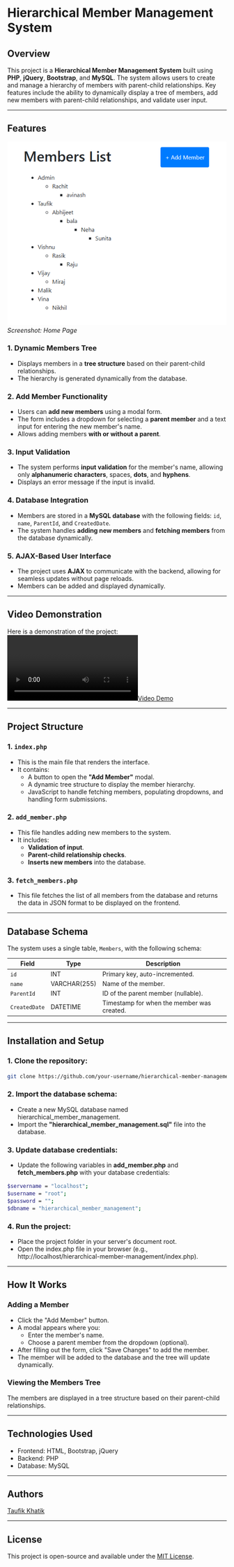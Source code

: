 
# Hierarchical Member Management System

## Overview
This project is a **Hierarchical Member Management System** built using **PHP**, **jQuery**, **Bootstrap**, and **MySQL**. The system allows users to create and manage a hierarchy of members with parent-child relationships. Key features include the ability to dynamically display a tree of members, add new members with parent-child relationships, and validate user input.

---

## Features

![Home Page](https://github.com/taufik-khatik/hierarchical_member_management/blob/main/home-page-screenshot.png)
*Screenshot: Home Page*

### 1. **Dynamic Members Tree**
   - Displays members in a **tree structure** based on their parent-child relationships.
   - The hierarchy is generated dynamically from the database.

### 2. **Add Member Functionality**
   - Users can **add new members** using a modal form.
   - The form includes a dropdown for selecting a **parent member** and a text input for entering the new member's name.
   - Allows adding members **with or without a parent**.

### 3. **Input Validation**
   - The system performs **input validation** for the member's name, allowing only **alphanumeric characters**, spaces, **dots**, and **hyphens**.
   - Displays an error message if the input is invalid.

### 4. **Database Integration**
   - Members are stored in a **MySQL database** with the following fields: `id`, `name`, `ParentId`, and `CreatedDate`.
   - The system handles **adding new members** and **fetching members** from the database dynamically.

### 5. **AJAX-Based User Interface**
   - The project uses **AJAX** to communicate with the backend, allowing for seamless updates without page reloads.
   - Members can be added and displayed dynamically.

---

## Video Demonstration

Here is a demonstration of the project:
[![Video Demo](https://github.com/taufik-khatik/hierarchical_member_management/blob/main/video-demo.webm)](https://github.com/taufik-khatik/hierarchical_member_management/blob/main/video-demo.webm)

---

## Project Structure

### 1. **`index.php`**
   - This is the main file that renders the interface.
   - It contains:
     - A button to open the **"Add Member"** modal.
     - A dynamic tree structure to display the member hierarchy.
     - JavaScript to handle fetching members, populating dropdowns, and handling form submissions.

### 2. **`add_member.php`**
   - This file handles adding new members to the system.
   - It includes:
     - **Validation of input**.
     - **Parent-child relationship checks**.
     - **Inserts new members** into the database.

### 3. **`fetch_members.php`**
   - This file fetches the list of all members from the database and returns the data in JSON format to be displayed on the frontend.

---

## Database Schema

The system uses a single table, `Members`, with the following schema:

| Field        | Type          | Description                                  |
|--------------|---------------|----------------------------------------------|
| `id`         | INT           | Primary key, auto-incremented.               |
| `name`       | VARCHAR(255)  | Name of the member.                          |
| `ParentId`   | INT           | ID of the parent member (nullable).          |
| `CreatedDate`| DATETIME      | Timestamp for when the member was created.   |

---

## Installation and Setup

### 1. Clone the repository:
   ```bash
   git clone https://github.com/your-username/hierarchical-member-management.git
   ```

### 2. Import the database schema:
   - Create a new MySQL database named hierarchical_member_management.
   - Import the **"hierarchical_member_management.sql"** file into the database.

### 3. Update database credentials:
   - Update the following variables in **add_member.php** and **fetch_members.php** with your database credentials:
   ```bash
   $servername = "localhost";
   $username = "root";
   $password = "";
   $dbname = "hierarchical_member_management";
   ```
   
### 4. Run the project:
   - Place the project folder in your server's document root.
   - Open the index.php file in your browser (e.g., http://localhost/hierarchical-member-management/index.php).

---

## How It Works

### Adding a Member
   - Click the "Add Member" button.
   - A modal appears where you:
      - Enter the member's name.
      - Choose a parent member from the dropdown (optional).
   - After filling out the form, click "Save Changes" to add the member.
   - The member will be added to the database and the tree will update dynamically.

### Viewing the Members Tree
The members are displayed in a tree structure based on their parent-child relationships.

---

## Technologies Used
- Frontend: HTML, Bootstrap, jQuery
- Backend: PHP
- Database: MySQL

---

## Authors

[Taufik Khatik](https://taufikkhatik.netlify.app/)

---

## License
This project is open-source and available under the [MIT License](https://github.com/taufik-khatik/hierarchical_member_management/blob/main/LICENSE).

